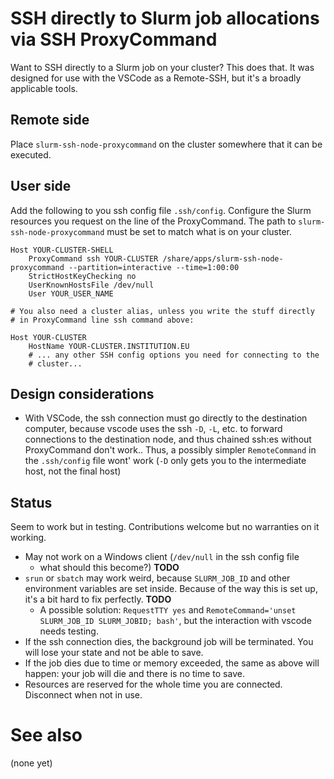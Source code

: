 # SSH directly to Slurm job allocations via SSH ProxyCommand

Want to SSH directly to a Slurm job on your cluster?  This does that.
It was designed for use with the VSCode as a Remote-SSH, but it's a
broadly applicable tools.


## Remote side

Place `slurm-ssh-node-proxycommand` on the cluster somewhere that it
can be executed.


## User side

Add the following to you ssh config file `.ssh/config`.  Configure the
Slurm resources you request on the line of the ProxyCommand.  The path
to `slurm-ssh-node-proxycommand` must be set to match what is on your
cluster.

```
Host YOUR-CLUSTER-SHELL
    ProxyCommand ssh YOUR-CLUSTER /share/apps/slurm-ssh-node-proxycommand --partition=interactive --time=1:00:00
    StrictHostKeyChecking no
    UserKnownHostsFile /dev/null
    User YOUR_USER_NAME

# You also need a cluster alias, unless you write the stuff directly
# in ProxyCommand line ssh command above:

Host YOUR-CLUSTER
    HostName YOUR-CLUSTER.INSTITUTION.EU
    # ... any other SSH config options you need for connecting to the
	# cluster...
```


## Design considerations

- With VSCode, the ssh connection must go directly to the destination
  computer, because vscode uses the ssh `-D`, `-L`, etc. to forward
  connections to the destination node, and thus chained ssh:es without
  ProxyCommand don't work..  Thus, a possibly simpler `RemoteCommand`
  in the `.ssh/config` file wont' work (`-D` only gets you to the
  intermediate host, not the final host)


## Status

Seem to work but in testing.  Contributions welcome but no warranties
on it working.

* May not work on a Windows client (`/dev/null` in the ssh config file
  - what should this become?)  **TODO**
* `srun` or `sbatch` may work weird, because `SLURM_JOB_ID` and other
  environment variables are set inside.  Because of the way this is
  set up, it's a bit hard to fix perfectly.  **TODO**
  * A possible solution: `RequestTTY yes` and `RemoteCommand='unset
    SLURM_JOB_ID SLURM_JOBID; bash'`, but the interaction with vscode
    needs testing.
* If the ssh connection dies, the background job will be terminated.
  You will lose your state and not be able to save.
* If the job dies due to time or memory exceeded, the same as above
  will happen: your job will die and there is no time to save.
* Resources are reserved for the whole time you are connected.
  Disconnect when not in use.



# See also

(none yet)

